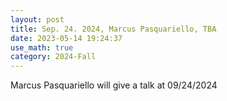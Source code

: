 ```yaml
---
layout: post
title: Sep. 24. 2024, Marcus Pasquariello, TBA
date: 2023-05-14 19:24:37
use_math: true
category: 2024-Fall
---
```

 
Marcus Pasquariello will give a talk at 09/24/2024
